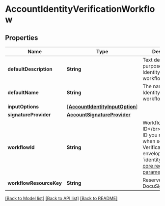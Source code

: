 # AccountIdentityVerificationWorkflow

## Properties
Name | Type | Description | Notes
------------ | ------------- | ------------- | -------------
**defaultDescription** | **String** | Text describing the purpose of the Identity Verification workflow. | [optional] 
**defaultName** | **String** | The name of the Identity Verification workflow. | [optional] 
**inputOptions** | [[**AccountIdentityInputOption**](AccountIdentityInputOption.md)] |  | [optional] 
**signatureProvider** | [**AccountSignatureProvider**](AccountSignatureProvider.md) |  | [optional] 
**workflowId** | **String** | Workflow unique ID&lt;/br&gt;This is the ID you must specify when setting ID Verification in an envelope using the &#x60;identityVerification&#x60; [core recipient parameter](https://developers.docusign.com/esign-rest-api/reference/Envelopes/EnvelopeRecipients#core-recipient-parameters) | [optional] 
**workflowResourceKey** | **String** | Reserved for DocuSign. | [optional] 

[[Back to Model list]](../README.md#documentation-for-models) [[Back to API list]](../README.md#documentation-for-api-endpoints) [[Back to README]](../README.md)



